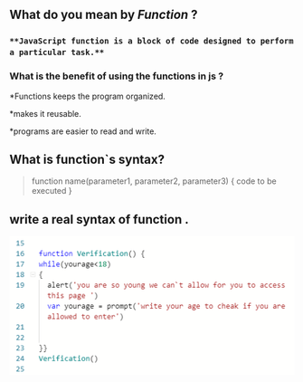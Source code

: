## What do you mean by ***Function*** ?
### `**JavaScript function is a block of code designed to perform a particular task.**`
### What is the benefit of using the functions in js ?
*Functions keeps the program organized.

*makes it reusable.

*programs are easier to read and write.

## What is function`s syntax?
>function name(parameter1, parameter2, parameter3) {
code to be executed
}

## write a real syntax of function .
![function](fun.PNG)